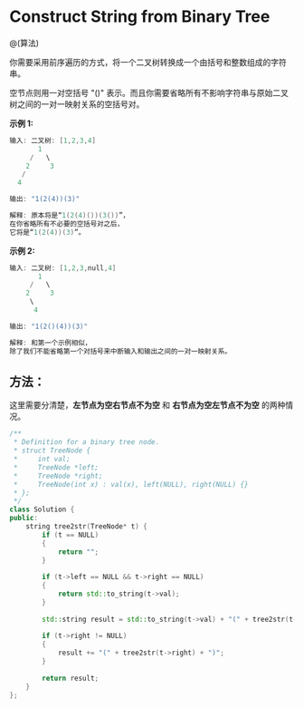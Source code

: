 # Construct String from Binary Tree

@(算法)

你需要采用前序遍历的方式，将一个二叉树转换成一个由括号和整数组成的字符串。

空节点则用一对空括号 "()" 表示。而且你需要省略所有不影响字符串与原始二叉树之间的一对一映射关系的空括号对。

**示例 1:**
```powershell
输入: 二叉树: [1,2,3,4]
       1
     /   \
    2     3
   /    
  4     

输出: "1(2(4))(3)"

解释: 原本将是“1(2(4)())(3())”，
在你省略所有不必要的空括号对之后，
它将是“1(2(4))(3)”。
```

**示例 2:**
```powershell
输入: 二叉树: [1,2,3,null,4]
       1
     /   \
    2     3
     \  
      4 

输出: "1(2()(4))(3)"

解释: 和第一个示例相似，
除了我们不能省略第一个对括号来中断输入和输出之间的一对一映射关系。
```

## 方法：

这里需要分清楚，**左节点为空右节点不为空** 和 **右节点为空左节点不为空** 的两种情况。

```cpp
/**
 * Definition for a binary tree node.
 * struct TreeNode {
 *     int val;
 *     TreeNode *left;
 *     TreeNode *right;
 *     TreeNode(int x) : val(x), left(NULL), right(NULL) {}
 * };
 */
class Solution {
public:
    string tree2str(TreeNode* t) {
        if (t == NULL)
        {
            return "";
        }
        
        if (t->left == NULL && t->right == NULL)
        {
            return std::to_string(t->val);
        }
        
        std::string result = std::to_string(t->val) + "(" + tree2str(t->left) + ")";
        
        if (t->right != NULL)
        {
            result += "(" + tree2str(t->right) + ")";
        }
        
        return result;
    }
};
```
